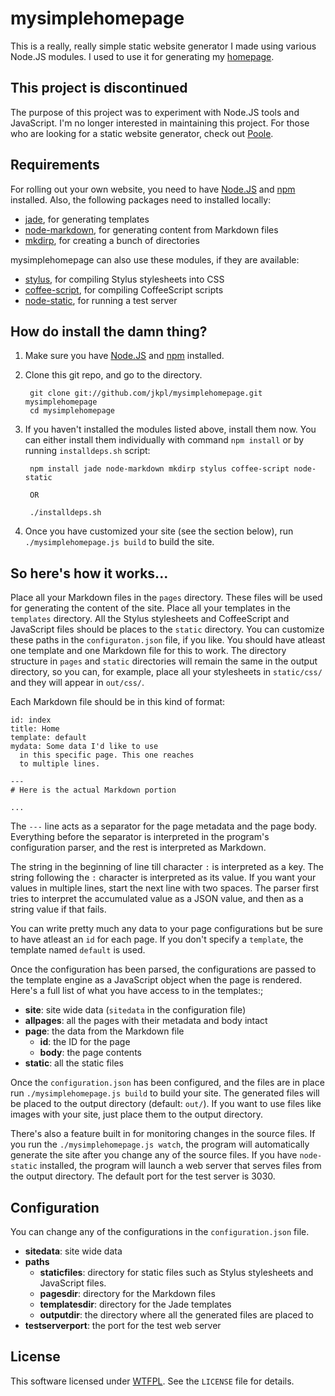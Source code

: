 # mysimplehomepage

This is a really, really simple static website generator I made using various
Node.JS modules. I used to use it for generating my [homepage][].

## This project is discontinued

The purpose of this project was to experiment with Node.JS tools and
JavaScript. I'm no longer interested in maintaining this project. For those who
are looking for a static website generator, check out [Poole][].

## Requirements

For rolling out your own website, you need to have [Node.JS][nodejs] and
[npm][] installed. Also, the following packages need to installed locally:

* [jade][], for generating templates
* [node-markdown][], for generating content from Markdown files
* [mkdirp][], for creating a bunch of directories

mysimplehomepage can also use these modules, if they are available:

* [stylus][], for compiling Stylus stylesheets into CSS
* [coffee-script][], for compiling CoffeeScript scripts
* [node-static][], for running a test server

## How do install the damn thing?

1. Make sure you have [Node.JS][nodejs] and [npm][] installed.
2. Clone this git repo, and go to the directory.

        git clone git://github.com/jkpl/mysimplehomepage.git mysimplehomepage
        cd mysimplehomepage

3. If you haven't installed the modules listed above, install them now. You can
   either install them individually with command `npm install` or by running
   `installdeps.sh` script:

        npm install jade node-markdown mkdirp stylus coffee-script node-static

        OR

        ./installdeps.sh

4. Once you have customized your site (see the section below), run
   `./mysimplehomepage.js build` to build the site.

## So here's how it works...

Place all your Markdown files in the `pages` directory. These files will
be used for generating the content of the site. Place all your templates in the
`templates` directory. All the Stylus stylesheets and CoffeeScript and
JavaScript files should be places to the `static` directory. You can customize
these paths in the `configuraton.json` file, if you like. You should have
atleast one template and one Markdown file for this to work. The directory
structure in `pages` and `static` directories will remain the same in the
output directory, so you can, for example, place all your stylesheets in
`static/css/` and they will appear in `out/css/`.

Each Markdown file should be in this kind of format:

    id: index
    title: Home
    template: default
    mydata: Some data I'd like to use
      in this specific page. This one reaches
      to multiple lines.

    ---
    # Here is the actual Markdown portion

    ...

The `---` line acts as a separator for the page metadata and the page
body. Everything before the separator is interpreted in the program's
configuration parser, and the rest is interpreted as Markdown.

The string in the beginning of line till character `:` is interpreted as a
key. The string following the `:` character is interpreted as its value. If you
want your values in multiple lines, start the next line with two spaces. The
parser first tries to interpret the accumulated value as a JSON value, and then
as a string value if that fails.

You can write pretty much any data to your page configurations but be sure to
have atleast an `id` for each page. If you don't specify a `template`, the
template named `default` is used.

Once the configuration has been parsed, the configurations are passed to the
template engine as a JavaScript object when the page is rendered. Here's a full
list of what you have access to in the templates:;

* **site**: site wide data (`sitedata` in the configuration file)
* **allpages**: all the pages with their metadata and body intact
* **page**: the data from the Markdown file
  * **id**: the ID for the page
  * **body**: the page contents
* **static**: all the static files

Once the `configuration.json` has been configured, and the files are in place
run `./mysimplehomepage.js build` to build your site. The generated files will
be placed to the output directory (default: `out/`). If you want to use files
like images with your site, just place them to the output directory.

There's also a feature built in for monitoring changes in the source files. If
you run the `./mysimplehomepage.js watch`, the program will automatically
generate the site after you change any of the source files. If you have
`node-static` installed, the program will launch a web server that serves files
from the output directory. The default port for the test server is 3030.

## Configuration

You can change any of the configurations in the `configuration.json` file.

* **sitedata**: site wide data
* **paths**
  * **staticfiles**: directory for static files such as Stylus stylesheets and
      JavaScript files.
  * **pagesdir**: directory for the Markdown files
  * **templatesdir**: directory for the Jade templates
  * **outputdir**: the directory where all the generated files are placed to
* **testserverport**: the port for the test web server


## License

This software licensed under [WTFPL][]. See the `LICENSE` file for details.

[homepage]: http://jkpl.lepovirta.org/
[poole]: https://bitbucket.org/obensonne/poole
[nodejs]: http://nodejs.org/
[npm]: http://npmjs.org/
[coffee-script]: http://coffeescript.org/
[jade]: https://github.com/visionmedia/jade
[stylus]: https://github.com/learnboost/stylus
[node-markdown]: https://github.com/andris9/node-markdown
[node-static]: https://github.com/cloudhead/node-static
[mkdirp]: https://github.com/substack/node-mkdirp/
[highlight]: https://github.com/andris9/highlight
[wtfpl]: http://sam.zoy.org/wtfpl/
